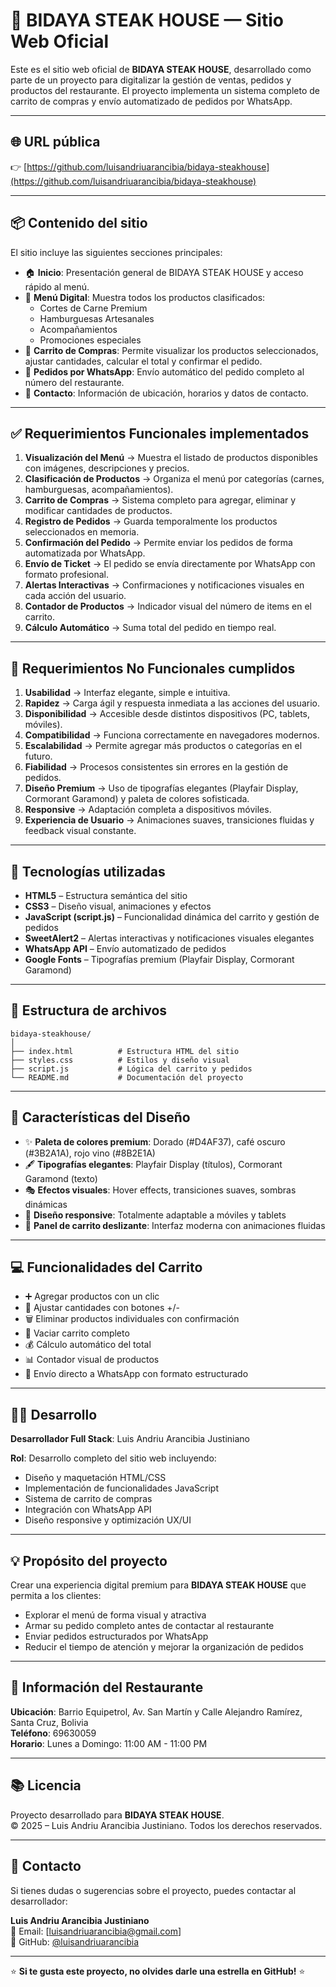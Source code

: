 # 🥩 BIDAYA STEAK HOUSE — Sitio Web Oficial

Este es el sitio web oficial de **BIDAYA STEAK HOUSE**, desarrollado como parte de un proyecto para digitalizar la gestión de ventas, pedidos y productos del restaurante. El proyecto implementa un sistema completo de carrito de compras y envío automatizado de pedidos por WhatsApp.

---

## 🌐 URL pública
👉 [https://github.com/luisandriuarancibia/bidaya-steakhouse](https://github.com/luisandriuarancibia/bidaya-steakhouse)

---

## 📦 Contenido del sitio

El sitio incluye las siguientes secciones principales:

- 🏠 **Inicio**: Presentación general de BIDAYA STEAK HOUSE y acceso rápido al menú.
- 🥩 **Menú Digital**: Muestra todos los productos clasificados:
  - Cortes de Carne Premium
  - Hamburguesas Artesanales
  - Acompañamientos
  - Promociones especiales
- 🛒 **Carrito de Compras**: Permite visualizar los productos seleccionados, ajustar cantidades, calcular el total y confirmar el pedido.
- 💬 **Pedidos por WhatsApp**: Envío automático del pedido completo al número del restaurante.
- 📍 **Contacto**: Información de ubicación, horarios y datos de contacto.

---

## ✅ Requerimientos Funcionales implementados

1. **Visualización del Menú** → Muestra el listado de productos disponibles con imágenes, descripciones y precios.
2. **Clasificación de Productos** → Organiza el menú por categorías (carnes, hamburguesas, acompañamientos).
3. **Carrito de Compras** → Sistema completo para agregar, eliminar y modificar cantidades de productos.
4. **Registro de Pedidos** → Guarda temporalmente los productos seleccionados en memoria.
5. **Confirmación del Pedido** → Permite enviar los pedidos de forma automatizada por WhatsApp.
6. **Envío de Ticket** → El pedido se envía directamente por WhatsApp con formato profesional.
7. **Alertas Interactivas** → Confirmaciones y notificaciones visuales en cada acción del usuario.
8. **Contador de Productos** → Indicador visual del número de items en el carrito.
9. **Cálculo Automático** → Suma total del pedido en tiempo real.

---

## 📱 Requerimientos No Funcionales cumplidos

1. **Usabilidad** → Interfaz elegante, simple e intuitiva.
2. **Rapidez** → Carga ágil y respuesta inmediata a las acciones del usuario.
3. **Disponibilidad** → Accesible desde distintos dispositivos (PC, tablets, móviles).
4. **Compatibilidad** → Funciona correctamente en navegadores modernos.
5. **Escalabilidad** → Permite agregar más productos o categorías en el futuro.
6. **Fiabilidad** → Procesos consistentes sin errores en la gestión de pedidos.
7. **Diseño Premium** → Uso de tipografías elegantes (Playfair Display, Cormorant Garamond) y paleta de colores sofisticada.
8. **Responsive** → Adaptación completa a dispositivos móviles.
9. **Experiencia de Usuario** → Animaciones suaves, transiciones fluidas y feedback visual constante.

---

## 🚀 Tecnologías utilizadas

- **HTML5** – Estructura semántica del sitio
- **CSS3** – Diseño visual, animaciones y efectos
- **JavaScript (script.js)** – Funcionalidad dinámica del carrito y gestión de pedidos
- **SweetAlert2** – Alertas interactivas y notificaciones visuales elegantes
- **WhatsApp API** – Envío automatizado de pedidos
- **Google Fonts** – Tipografías premium (Playfair Display, Cormorant Garamond)

---

## 📂 Estructura de archivos

```
bidaya-steakhouse/
│
├── index.html          # Estructura HTML del sitio
├── styles.css          # Estilos y diseño visual
├── script.js           # Lógica del carrito y pedidos
└── README.md           # Documentación del proyecto
```

---

## 🎨 Características del Diseño

- ✨ **Paleta de colores premium**: Dorado (#D4AF37), café oscuro (#3B2A1A), rojo vino (#8B2E1A)
- 🖋️ **Tipografías elegantes**: Playfair Display (títulos), Cormorant Garamond (texto)
- 🎭 **Efectos visuales**: Hover effects, transiciones suaves, sombras dinámicas
- 📱 **Diseño responsive**: Totalmente adaptable a móviles y tablets
- 🛒 **Panel de carrito deslizante**: Interfaz moderna con animaciones fluidas

---

## 💻 Funcionalidades del Carrito

- ➕ Agregar productos con un clic
- 🔢 Ajustar cantidades con botones +/-
- 🗑️ Eliminar productos individuales con confirmación
- 🧹 Vaciar carrito completo
- 💰 Cálculo automático del total
- 📊 Contador visual de productos
- 📱 Envío directo a WhatsApp con formato estructurado

---

## 👨‍💻 Desarrollo

**Desarrollador Full Stack**: Luis Andriu Arancibia Justiniano

**Rol**: Desarrollo completo del sitio web incluyendo:
- Diseño y maquetación HTML/CSS
- Implementación de funcionalidades JavaScript
- Sistema de carrito de compras
- Integración con WhatsApp API
- Diseño responsive y optimización UX/UI

---

## 💡 Propósito del proyecto

Crear una experiencia digital premium para **BIDAYA STEAK HOUSE** que permita a los clientes:
- Explorar el menú de forma visual y atractiva
- Armar su pedido completo antes de contactar al restaurante
- Enviar pedidos estructurados por WhatsApp
- Reducir el tiempo de atención y mejorar la organización de pedidos

---

## 📍 Información del Restaurante

**Ubicación**: Barrio Equipetrol, Av. San Martín y Calle Alejandro Ramírez, Santa Cruz, Bolivia  
**Teléfono**: 69630059  
**Horario**: Lunes a Domingo: 11:00 AM - 11:00 PM  

---


## 📚 Licencia

Proyecto desarrollado para **BIDAYA STEAK HOUSE**.  
© 2025 – Luis Andriu Arancibia Justiniano. Todos los derechos reservados.

---

## 🤝 Contacto

Si tienes dudas o sugerencias sobre el proyecto, puedes contactar al desarrollador:

**Luis Andriu Arancibia Justiniano**  
📧 Email: [luisandriuarancibia@gmail.com]  
💼 GitHub: [@luisandriuarancibia](https://github.com/luisandriuarancibia)  

---

⭐ **Si te gusta este proyecto, no olvides darle una estrella en GitHub!** ⭐